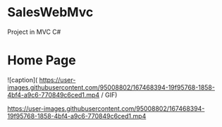 # SalesWebMvc
Project in MVC C#

# Home Page


![caption]( https://user-images.githubusercontent.com/95008802/167468394-19f95768-1858-4bf4-a9c6-770849c6ced1.mp4 / GIF)



https://user-images.githubusercontent.com/95008802/167468394-19f95768-1858-4bf4-a9c6-770849c6ced1.mp4

